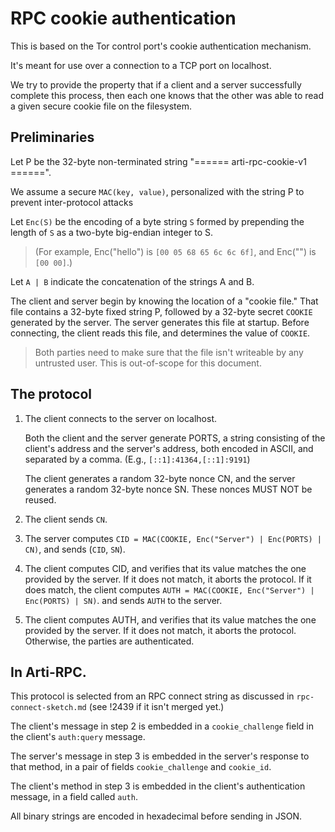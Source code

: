 # RPC cookie authentication

This is based on the Tor control port's cookie authentication mechanism.

It's meant for use over a connection to a TCP port on localhost.

We try to provide the property that if a client and a server successfully
complete this process, then each one knows that the other was able to read
a given secure cookie file on the filesystem.


## Preliminaries

Let P be the 32-byte non-terminated string
"====== arti-rpc-cookie-v1 ======".

We assume a secure `MAC(key, value)`, personalized with the string P
to prevent inter-protocol attacks

Let `Enc(S)` be the encoding of a byte string `S` formed by
prepending the length of `S` as a two-byte big-endian integer to S.

> (For example, Enc("hello") is `[00 05 68 65 6c 6c 6f]`,
> and Enc("") is `[00 00]`.)

Let `A | B` indicate the concatenation of the strings A and B.

The client and server begin by knowing the location of a "cookie file."
That file contains a 32-byte fixed string P, followed by a 32-byte secret
`COOKIE` generated by the server. The server generates this file at startup.
Before connecting, the client reads this file,
and determines the value of `COOKIE`.

> Both parties need to make sure that the file isn't writeable by any
> untrusted user.  This is out-of-scope for this document.

## The protocol

1. The client connects to the server on localhost.

   Both the client and the server generate PORTS,
   a string consisting of the client's address and the server's address,
   both encoded in ASCII, and separated by a comma.
   (E.g., `[::1]:41364,[::1]:9191`)

   The client generates a random 32-byte nonce CN,
   and the server generates a random 32-byte nonce SN.
   These nonces MUST NOT be reused.

2. The client sends `CN`.

3. The server computes
   `CID = MAC(COOKIE, Enc("Server") | Enc(PORTS) | CN)`,
   and sends (`CID`, `SN`).

4. The client computes CID, and verifies that its value matches the one
   provided by the server.  If it does not match, it aborts the protocol.
   If it does match, the client computes
   `AUTH = MAC(COOKIE, Enc("Server") | Enc(PORTS) | SN)`.
   and sends `AUTH` to the server.

5. The client computes AUTH, and verifies that its value matches the one
   provided by the server.  If it does not match, it aborts the protocol.
   Otherwise, the parties are authenticated.

## In Arti-RPC.

This protocol is selected from an RPC connect string as discussed
in `rpc-connect-sketch.md` (see !2439 if it isn't merged yet.)

The client's message in step 2 is embedded in a `cookie_challenge` field in the client's
`auth:query` message.

The server's message in step 3 is embedded in the server's response to that
method, in a pair of fields `cookie_challenge` and `cookie_id`.

The client's method in step 3 is embedded in the client's authentication
message, in a field called `auth`.

All binary strings are encoded in hexadecimal before sending in JSON.

